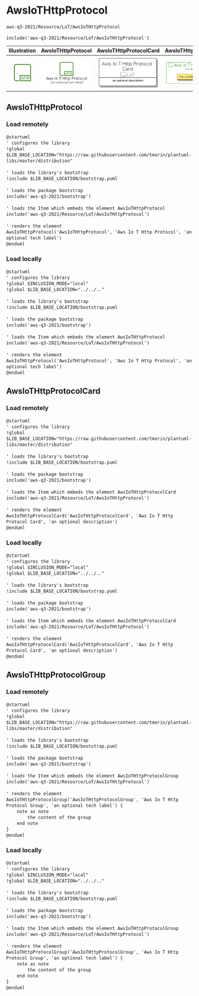 # AwsIoTHttpProtocol


```text
aws-q3-2021/Resource/LoT/AwsIoTHttpProtocol
```

```text
include('aws-q3-2021/Resource/LoT/AwsIoTHttpProtocol')
```



| Illustration | AwsIoTHttpProtocol | AwsIoTHttpProtocolCard | AwsIoTHttpProtocolGroup |
| :---: | :---: | :---: | :---: |
| ![illustration for Illustration](../../../aws-q3-2021/Resource/LoT/AwsIoTHttpProtocol.png) | ![illustration for AwsIoTHttpProtocol](../../../aws-q3-2021/Resource/LoT/AwsIoTHttpProtocol.Local.png) | ![illustration for AwsIoTHttpProtocolCard](../../../aws-q3-2021/Resource/LoT/AwsIoTHttpProtocolCard.Local.png) | ![illustration for AwsIoTHttpProtocolGroup](../../../aws-q3-2021/Resource/LoT/AwsIoTHttpProtocolGroup.Local.png) |




## AwsIoTHttpProtocol

### Load remotely
```plantuml
@startuml
' configures the library
!global $LIB_BASE_LOCATION="https://raw.githubusercontent.com/tmorin/plantuml-libs/master/distribution"

' loads the library's bootstrap
!include $LIB_BASE_LOCATION/bootstrap.puml

' loads the package bootstrap
include('aws-q3-2021/bootstrap')

' loads the Item which embeds the element AwsIoTHttpProtocol
include('aws-q3-2021/Resource/LoT/AwsIoTHttpProtocol')

' renders the element
AwsIoTHttpProtocol('AwsIoTHttpProtocol', 'Aws Io T Http Protocol', 'an optional tech label')
@enduml
```

### Load locally
```plantuml
@startuml
' configures the library
!global $INCLUSION_MODE="local"
!global $LIB_BASE_LOCATION="../../.."

' loads the library's bootstrap
!include $LIB_BASE_LOCATION/bootstrap.puml

' loads the package bootstrap
include('aws-q3-2021/bootstrap')

' loads the Item which embeds the element AwsIoTHttpProtocol
include('aws-q3-2021/Resource/LoT/AwsIoTHttpProtocol')

' renders the element
AwsIoTHttpProtocol('AwsIoTHttpProtocol', 'Aws Io T Http Protocol', 'an optional tech label')
@enduml
```

## AwsIoTHttpProtocolCard

### Load remotely
```plantuml
@startuml
' configures the library
!global $LIB_BASE_LOCATION="https://raw.githubusercontent.com/tmorin/plantuml-libs/master/distribution"

' loads the library's bootstrap
!include $LIB_BASE_LOCATION/bootstrap.puml

' loads the package bootstrap
include('aws-q3-2021/bootstrap')

' loads the Item which embeds the element AwsIoTHttpProtocolCard
include('aws-q3-2021/Resource/LoT/AwsIoTHttpProtocol')

' renders the element
AwsIoTHttpProtocolCard('AwsIoTHttpProtocolCard', 'Aws Io T Http Protocol Card', 'an optional description')
@enduml
```

### Load locally
```plantuml
@startuml
' configures the library
!global $INCLUSION_MODE="local"
!global $LIB_BASE_LOCATION="../../.."

' loads the library's bootstrap
!include $LIB_BASE_LOCATION/bootstrap.puml

' loads the package bootstrap
include('aws-q3-2021/bootstrap')

' loads the Item which embeds the element AwsIoTHttpProtocolCard
include('aws-q3-2021/Resource/LoT/AwsIoTHttpProtocol')

' renders the element
AwsIoTHttpProtocolCard('AwsIoTHttpProtocolCard', 'Aws Io T Http Protocol Card', 'an optional description')
@enduml
```

## AwsIoTHttpProtocolGroup

### Load remotely
```plantuml
@startuml
' configures the library
!global $LIB_BASE_LOCATION="https://raw.githubusercontent.com/tmorin/plantuml-libs/master/distribution"

' loads the library's bootstrap
!include $LIB_BASE_LOCATION/bootstrap.puml

' loads the package bootstrap
include('aws-q3-2021/bootstrap')

' loads the Item which embeds the element AwsIoTHttpProtocolGroup
include('aws-q3-2021/Resource/LoT/AwsIoTHttpProtocol')

' renders the element
AwsIoTHttpProtocolGroup('AwsIoTHttpProtocolGroup', 'Aws Io T Http Protocol Group', 'an optional tech label') {
    note as note
        the content of the group
    end note
}
@enduml
```

### Load locally
```plantuml
@startuml
' configures the library
!global $INCLUSION_MODE="local"
!global $LIB_BASE_LOCATION="../../.."

' loads the library's bootstrap
!include $LIB_BASE_LOCATION/bootstrap.puml

' loads the package bootstrap
include('aws-q3-2021/bootstrap')

' loads the Item which embeds the element AwsIoTHttpProtocolGroup
include('aws-q3-2021/Resource/LoT/AwsIoTHttpProtocol')

' renders the element
AwsIoTHttpProtocolGroup('AwsIoTHttpProtocolGroup', 'Aws Io T Http Protocol Group', 'an optional tech label') {
    note as note
        the content of the group
    end note
}
@enduml
```

